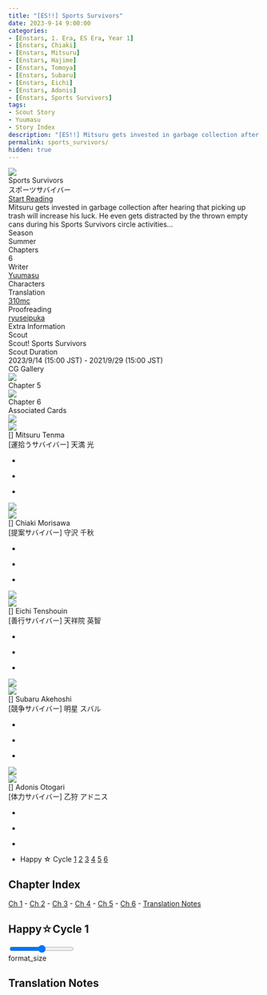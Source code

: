 ```yaml
---
title: "[ES!!] Sports Survivors"
date: 2023-9-14 9:00:00
categories:
- [Enstars, 1. Era, ES Era, Year 1]
- [Enstars, Chiaki]
- [Enstars, Mitsuru]
- [Enstars, Hajime]
- [Enstars, Tomoya]
- [Enstars, Subaru]
- [Enstars, Eichi]
- [Enstars, Adonis]
- [Enstars, Sports Survivors]
tags:
- Scout Story
- Yuumasu
- Story Index
description: "[ES!!] Mitsuru gets invested in garbage collection after hearing that picking up trash will increase his luck. He even gets distracted by the thrown empty cans during his Sports Survivors circle activities…"
permalink: sports_survivors/
hidden: true
---
```

<div class="preview-wrapper reverse" style="--storyColor:#5ac189;--storyColor-rgb:90,193,137;--storyColor-h:147.4;--storyColor-s:45.4%;--storyColor-l:55.5%;">
    <div class="grid-wrapper">
        <div class="preview-background" style="background-image: url('/img/es/scoutstory/sportssurvivors/mitsurubcgframe.jpg')"></div>
        <div class="preview-box">
            <div class="title-area">
                <div class="title-area__title">Sports Survivors</div>
                <div class="title-area__subtitle">スポーツサバイバー</div>
                <div class="title-area__start"><a href="/sports_survivors#Happy☆Cycle-1">Start Reading</a></div>
            </div>
            <div class="info-area">
                <div class="synopsis">
                    Mitsuru gets invested in garbage collection after hearing that picking up trash will increase his luck. He even gets distracted by the thrown empty cans during his Sports Survivors circle activities…
                </div>
                <div class="info">
                    <div class="info-item season">
                        <div class="label">
                            Season
                        </div>
                        <div class="value">
                            Summer
                        </div>
                    </div>
                    <div class="info-item chapters">
                        <div class="label">
                            Chapters
                        </div>
                        <div class="value">
                            6
                        </div>
                    </div>
                    <div class="info-item writer">
                        <div class="label">
                            Writer
                        </div>
                        <div class="value">
                            <a href="/tags/Yuumasu/">Yuumasu</a>
                        </div>
                    </div>
                    <div class="info-item characters">
                        <div class="label">
                            Characters
                        </div>
                        <div class="value">
                        <a href="/categories/Enstars/Mitsuru" character="Mitsuru"></a>
                        <a href="/categories/Enstars/Chiaki" character="Chiaki"></a>
                        <a href="/categories/Enstars/Subaru" character="Subaru"></a>
                        <a href="/categories/Enstars/Eichi" character="Eichi"></a>
                        <a href="/categories/Enstars/Adonis" character="Adonis"></a>
                        <a href="/categories/Enstars/Hajime" character="Hajime"></a>
                        <a href="/categories/Enstars/Tomoya" character="Tomoya"></a>
                        </div>
                    </div>
                    <div class="info-item tl">
                        <div class="label">
                            Translation
                        </div>
                        <div class="value">
                            <a href="/about">310mc</a>
                        </div>
                    </div>
                    <div class="info-item pr">
                        <div class="label">
                            Proofreading
                        </div>
                        <div class="value">
                            <a href="https://ryuseipuka.notion.site/proofed-by-ryuseipuka-020757643ea94baabea5e7d21f325a8b" target="_blank">ryuseipuka</a>
                        </div>
                    </div>
                </div>
            </div>
        </div>
    </div>
</div>

<!-- more -->

<style>
    .preview-wrapper {
        display: none;
    }
    @media (max-width: 567px) {
        .post-block {
            padding: 5px 10px 8px !important;
        }
    }
</style>
<div class="story-wrapper" style="--storyColor:#5ac189;--storyColor-rgb:90,193,137;--storyColor-h:147.4;--storyColor-s:45.4%;--storyColor-l:55.5%;">
    <div class="grid-wrapper">
        <div class="story-background" style="background: top/cover url(/img/es/scoutstory/sportssurvivors/mitsuruorigcg.jpg)"></div>
        <div class="story-box">
            <div class="story-cover">
                <div><img src="/img/es/scoutstory/sportssurvivors/mitsurubcgframe.jpg"></div>
            </div>
            <div class="title-area">
                <div class="title-area__title">Sports Survivors</div>
                <div class="title-area__subtitle">スポーツサバイバー</div>
                <div class="title-area__start">
                    <a href="#Happy☆Cycle-1">Start Reading</a>
                </div>
            </div>
            <div class="info-area">
                <div class="synopsis">
                    Mitsuru gets invested in garbage collection after hearing that picking up trash will increase his luck. He even gets distracted by the thrown empty cans during his Sports Survivors circle activities…
                </div>
                <div class="info">
                    <div class="info-item season">
                        <div class="label">
                            Season
                        </div>
                        <div class="value">
                            Summer
                        </div>
                    </div>
                    <div class="info-item chapters">
                        <div class="label">
                            Chapters
                        </div>
                        <div class="value">
                            6
                        </div>
                    </div>
                    <div class="info-item writer">
                        <div class="label">
                            Writer
                        </div>
                        <div class="value">
                            <a href="/tags/Yuumasu/">Yuumasu</a>
                        </div>
                    </div>
                    <div class="info-item characters">
                        <div class="label">
                            Characters
                        </div>
                        <div class="value">
                        <a href="/categories/Enstars/Mitsuru" character="Mitsuru"></a>
                        <a href="/categories/Enstars/Chiaki" character="Chiaki"></a>
                        <a href="/categories/Enstars/Subaru" character="Subaru"></a>
                        <a href="/categories/Enstars/Eichi" character="Eichi"></a>
                        <a href="/categories/Enstars/Adonis" character="Adonis"></a>
                        <a href="/categories/Enstars/Hajime" character="Hajime"></a>
                        <a href="/categories/Enstars/Tomoya" character="Tomoya"></a>
                        </div>
                    </div>
                    <div class="info-item tl">
                        <div class="label">
                            Translation
                        </div>
                        <div class="value">
                            <a href="/about">310mc</a>
                        </div>
                    </div>
                    <div class="info-item pr">
                        <div class="label">
                            Proofreading
                        </div>
                        <div class="value">
                            <a href="https://ryuseipuka.notion.site/proofed-by-ryuseipuka-020757643ea94baabea5e7d21f325a8b" target="_blank">ryuseipuka</a>
                        </div>
                    </div>
                </div>
                <div class="extra-area">
                    <div class="tab-header">
                        <div class="tab-header__name">Extra Information</div>
                    </div>
                    <div class="tab-content">
                        <div class="tab-item">
                            <div class="label">
                                Scout
                            </div>
                            <div class="value">
                                Scout! Sports Survivors
                            </div>
                        </div>
                        <div class="tab-item">
                            <div class="label">
                                Scout Duration
                            </div>
                            <div class="value">
                                2023/9/14 (15:00 JST) - 2021/9/29 (15:00 JST)
                            </div>
                        </div>
                    </div>
                </div>
                <div class="cg-gallery">
                    <div class="tab-header">
                        <div class="tab-header__name">CG Gallery</div>
                    </div>
                    <div class="tab-content">
                        <div class="gallery">
                            <div class="gallery-item">
                                <div class="image">
                                    <img src="/img/es/scoutstory/sportssurvivors/chiakiorigcg.jpg">
                                </div>
                                <div class="caption">
                                    Chapter 5
                                </div>
                            </div>
                            <div class="gallery-item">
                                <div class="image">
                                    <img src="/img/es/scoutstory/sportssurvivors/mitsuruorigcg.jpg">
                                </div>
                                <div class="caption">
                                    Chapter 6
                                </div>
                            </div>                            
                        </div>
                    </div>
                </div>
                <div class="story-cards">
                    <div class="tab-header">
                        <div class="tab-header__name">Associated Cards</div>
                    </div>
                    <div class="tab-content">
                        <div class="cards">
                            <div class="cards-item">
                                <div class="image">
                                    <div class="single unbloomed">
                                        <img src="/img/es/scoutstory/sportssurvivors/mitsurucard.jpg">
                                    </div>
                                    <div class="single bloomed">
                                        <img src="/img/es/scoutstory/sportssurvivors/mitsurubcard.jpg">
                                    </div>
                                    <div class="quotes__wrapper">
                                        <div class="quotes">
                                            <div class="unbloomed"><!--TBA--></div>
                                            <div class="bloomed"><!--TBA--></div>
                                        </div>
                                    </div>
                                </div>
                                <div class="lightbox">
                                    <div class="card__name">[] Mitsuru Tenma</div>
                                    <div class="card__jp">[運拾うサバイバー] 天満 光</div>
                                    <div class="skills">
                                        <ul>
                                            <li id="center">
                                                <div class="name"><!--スポーツの醍醐味--></div>
                                                <div class="desc"></div>
                                            </li>
                                            <li id="live">
                                                <div class="name"><!--有り余る体力--></div>
                                                <div class="desc"></div>
                                            </li>
                                            <li id="lesson">
                                                <div class="name"><!--思いがけないサービス--></div>
                                                <div class="desc"></div>
                                            </li>
                                        </ul>
                                    </div>
                                </div>
                            </div>
                            <div class="cards-item">
                                <div class="image">
                                    <div class="single unbloomed">
                                        <img src="/img/es/scoutstory/sportssurvivors/chiakicard.jpg">
                                    </div>
                                    <div class="single bloomed">
                                        <img src="/img/es/scoutstory/sportssurvivors/chiakibcard.jpg">
                                    </div>
                                    <div class="quotes__wrapper">
                                        <div class="quotes">
                                            <div class="unbloomed"><!--TBA--></div>
                                            <div class="bloomed"><!--TBA--></div>
                                        </div>
                                    </div>
                                </div>
                                <div class="lightbox">
                                    <div class="card__name">[] Chiaki Morisawa</div>
                                    <div class="card__jp">[提案サバイバー] 守沢 千秋</div>
                                    <div class="skills">
                                        <ul>
                                            <li id="center">
                                                <div class="name"><!--スポーツと協調性--></div>
                                                <div class="desc"></div>
                                            </li>
                                            <li id="live">
                                                <div class="name"><!--打ち込む体力--></div>
                                                <div class="desc"></div>
                                            </li>
                                            <li id="lesson">
                                                <div class="name"><!--地中の宝物--></div>
                                                <div class="desc"></div>
                                            </li>
                                        </ul>
                                    </div>
                                </div>
                            </div>
                            <div class="cards-item">
                                <div class="image">
                                    <div class="single unbloomed">
                                        <img src="/img/es/scoutstory/sportssurvivors/eichicard.jpg">
                                    </div>
                                    <div class="single bloomed">
                                        <img src="/img/es/scoutstory/sportssurvivors/eichibcard.jpg">
                                    </div>
                                    <div class="quotes__wrapper">
                                        <div class="quotes">
                                            <div class="unbloomed"><!--TBA--></div>
                                            <div class="bloomed"><!--TBA--></div>
                                        </div>
                                    </div>
                                </div>
                                <div class="lightbox">
                                    <div class="card__name">[] Eichi Tenshouin</div>
                                    <div class="card__jp">[善行サバイバー] 天祥院 英智</div>
                                    <div class="skills">
                                        <ul>
                                            <li id="center">
                                                <div class="name"><!--スポーツの可能性--></div>
                                                <div class="desc"></div>
                                            </li>
                                            <li id="live">
                                                <div class="name"><!--費やす体力--></div>
                                                <div class="desc"></div>
                                            </li>
                                            <li id="lesson">
                                                <div class="name"><!--缶蹴り希望--></div>
                                                <div class="desc"></div>
                                            </li>
                                        </ul>
                                    </div>
                                </div>
                            </div>
                            <div class="cards-item">
                                <div class="image">
                                    <div class="single unbloomed">
                                        <img src="/img/es/scoutstory/sportssurvivors/subarucard.jpg">
                                    </div>
                                    <div class="single bloomed">
                                        <img src="/img/es/scoutstory/sportssurvivors/subarubcard.jpg">
                                    </div>
                                    <div class="quotes__wrapper">
                                        <div class="quotes">
                                            <div class="unbloomed"><!--TBA--></div>
                                            <div class="bloomed"><!--TBA--></div>
                                        </div>
                                    </div>
                                </div>
                                <div class="lightbox">
                                    <div class="card__name">[] Subaru Akehoshi</div>
                                    <div class="card__jp">[競争サバイバー] 明星 スバル</div>
                                    <div class="skills">
                                        <ul>
                                            <li id="center">
                                                <div class="name"><!--スポーツでの発見--></div>
                                                <div class="desc"></div>
                                            </li>
                                            <li id="live">
                                                <div class="name"><!--尽きない体力--></div>
                                                <div class="desc"></div>
                                            </li>
                                            <li id="lesson">
                                                <div class="name"><!--見つける思い出--></div>
                                                <div class="desc"></div>
                                            </li>
                                        </ul>
                                    </div>
                                </div>
                            </div>
                            <div class="cards-item">
                                <div class="image">
                                    <div class="single unbloomed">
                                        <img src="/img/es/scoutstory/sportssurvivors/adoniscard.jpg">
                                    </div>
                                    <div class="single bloomed">
                                        <img src="/img/es/scoutstory/sportssurvivors/adonisbcard.jpg">
                                    </div>
                                    <div class="quotes__wrapper">
                                        <div class="quotes">
                                            <div class="unbloomed"><!--TBA--></div>
                                            <div class="bloomed"><!--TBA--></div>
                                        </div>
                                    </div>
                                </div>
                                <div class="lightbox">
                                    <div class="card__name">[] Adonis Otogari</div>
                                    <div class="card__jp">[体力サバイバー] 乙狩 アドニス</div>
                                    <div class="skills">
                                        <ul>
                                            <li id="center">
                                                <div class="name"><!--スポーツと安らぎ--></div>
                                                <div class="desc"></div>
                                            </li>
                                            <li id="live">
                                                <div class="name"><!--型破りな体力--></div>
                                                <div class="desc"></div>
                                            </li>
                                            <li id="lesson">
                                                <div class="name"><!--手加減無用--></div>
                                                <div class="desc"></div>
                                            </li>
                                        </ul>
                                    </div>
                                </div>
                            </div>
                        </div>
                    </div>
                </div>
            </div>
            <div class="chapter-area">
                <div class="chapters">
                    <ul>
                        <li>
                            <span>Happy ☆ Cycle</span>
                            <a href="#Happy☆Cycle-1" id="">1</a>
                            <a href="#Happy☆Cycle-2" id="">2</a>
                            <a href="#Happy☆Cycle-3" id="">3</a>
                            <a href="#Happy☆Cycle-4" id="">4</a>
                            <a href="#Happy☆Cycle-5" id="">5</a>
                            <a href="#Happy☆Cycle-6" id="">6</a>
                        </li>
                    </ul>
                </div>
            </div>
        </div>
    </div>
</div>

## Chapter Index
<a href="#Happy☆Cycle-1">Ch 1</a> - <a href="#Happy☆Cycle-2">Ch 2</a> - <a href="#Happy☆Cycle-3">Ch 3</a> - <a href="#Happy☆Cycle-4">Ch 4</a> - <a href="#Happy☆Cycle-5">Ch 5</a> - <a href="#Happy☆Cycle-6">Ch 6</a> - <a href="#Translation-Notes">Translation Notes</a>

## Happy☆Cycle 1

<div class="navigation2">
    <div class="toolbar-wrapper">
        <div class="slider-container">
            <input type="range" min="1" max="5" value="3" class="slider">
        </div>
        <div class="toolbar">
            <a target="_blank" href="/translations/#Index" class="home-button" title="Translations Masterlist"><i class="fa fa-home"></i></a>
            <div class="toolbar__section">
                <a id="sliderDrop">
                    <span class="material-icons-round" title="Text Size">format_size</span>
                </a>
            </div>
            <a href="#top" class="top-arrow" title="Back to Top"><i class="fa fa-arrow-up"></i></a>
        </div>
    </div>
</div>

## Translation Notes
